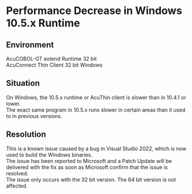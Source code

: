 # Performance Decrease in Windows 10.5.x Runtime
## Environment
AcuCOBOL-GT extend Runtime 32 bit   
AcuConnect Thin Client 32 bit 
Windows   

## Situation
On Windows, the 10.5.x runtime or AcuThin client is slower than in 10.4.1 or lower.  
The exact same program in 10.5.x runs slower in certain areas than it used to in previous versions.  

## Resolution
This is a known issue caused by a bug in Visual Studio 2022, which is now used to build the Windows binaries.  
The issue has been reported to Microsoft and a Patch Update will be delivered with the fix as soon as Microsoft confirm that the issue is resolved.  
The issue only occurs with the 32 bit version. The 64 bit version is not affected.  